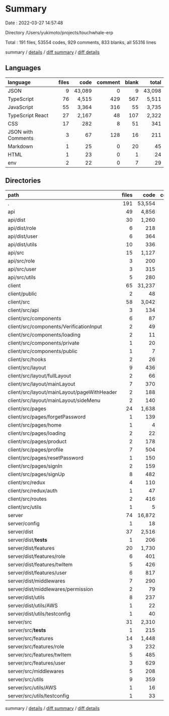 # Summary

Date : 2022-03-27 14:57:48

Directory /Users/yukimoto/projects/touchwhale-erp

Total : 191 files,  53554 codes, 929 comments, 833 blanks, all 55316 lines

summary / [details](details.md) / [diff summary](diff.md) / [diff details](diff-details.md)

## Languages
| language | files | code | comment | blank | total |
| :--- | ---: | ---: | ---: | ---: | ---: |
| JSON | 9 | 43,089 | 0 | 9 | 43,098 |
| TypeScript | 76 | 4,515 | 429 | 567 | 5,511 |
| JavaScript | 55 | 3,364 | 316 | 55 | 3,735 |
| TypeScript React | 27 | 2,167 | 48 | 107 | 2,322 |
| CSS | 17 | 282 | 8 | 51 | 341 |
| JSON with Comments | 3 | 67 | 128 | 16 | 211 |
| Markdown | 1 | 25 | 0 | 20 | 45 |
| HTML | 1 | 23 | 0 | 1 | 24 |
| env | 2 | 22 | 0 | 7 | 29 |

## Directories
| path | files | code | comment | blank | total |
| :--- | ---: | ---: | ---: | ---: | ---: |
| . | 191 | 53,554 | 929 | 833 | 55,316 |
| api | 49 | 4,856 | 250 | 161 | 5,267 |
| api/dist | 30 | 1,260 | 86 | 30 | 1,376 |
| api/dist/role | 6 | 218 | 0 | 6 | 224 |
| api/dist/user | 6 | 364 | 2 | 6 | 372 |
| api/dist/utils | 10 | 336 | 18 | 10 | 364 |
| api/src | 15 | 1,127 | 83 | 117 | 1,327 |
| api/src/role | 3 | 200 | 1 | 14 | 215 |
| api/src/user | 3 | 315 | 5 | 32 | 352 |
| api/src/utils | 5 | 280 | 16 | 40 | 336 |
| client | 65 | 31,237 | 105 | 267 | 31,609 |
| client/public | 2 | 48 | 0 | 2 | 50 |
| client/src | 58 | 3,042 | 105 | 241 | 3,388 |
| client/src/api | 3 | 134 | 3 | 28 | 165 |
| client/src/components | 6 | 87 | 0 | 17 | 104 |
| client/src/components/VerificationInput | 2 | 49 | 0 | 9 | 58 |
| client/src/components/loading | 2 | 11 | 0 | 4 | 15 |
| client/src/components/private | 1 | 20 | 0 | 2 | 22 |
| client/src/components/public | 1 | 7 | 0 | 2 | 9 |
| client/src/hooks | 2 | 26 | 1 | 10 | 37 |
| client/src/layout | 9 | 436 | 11 | 43 | 490 |
| client/src/layout/fullLayout | 2 | 66 | 0 | 5 | 71 |
| client/src/layout/mainLayout | 7 | 370 | 11 | 38 | 419 |
| client/src/layout/mainLayout/pageWithHeader | 2 | 188 | 9 | 13 | 210 |
| client/src/layout/mainLayout/sideMenu | 2 | 140 | 1 | 15 | 156 |
| client/src/pages | 24 | 1,638 | 31 | 78 | 1,747 |
| client/src/pages/forgetPassword | 1 | 139 | 2 | 4 | 145 |
| client/src/pages/home | 1 | 4 | 2 | 3 | 9 |
| client/src/pages/loading | 2 | 22 | 0 | 3 | 25 |
| client/src/pages/product | 2 | 178 | 1 | 16 | 195 |
| client/src/pages/profile | 7 | 504 | 14 | 18 | 536 |
| client/src/pages/resetPassword | 1 | 150 | 4 | 6 | 160 |
| client/src/pages/signIn | 2 | 159 | 2 | 4 | 165 |
| client/src/pages/signUp | 8 | 482 | 6 | 24 | 512 |
| client/src/redux | 4 | 110 | 6 | 15 | 131 |
| client/src/redux/auth | 1 | 47 | 0 | 5 | 52 |
| client/src/routes | 2 | 416 | 14 | 15 | 445 |
| client/src/utils | 1 | 5 | 0 | 3 | 8 |
| server | 74 | 16,872 | 574 | 401 | 17,847 |
| server/config | 1 | 18 | 0 | 6 | 24 |
| server/dist | 37 | 2,516 | 255 | 36 | 2,807 |
| server/dist/__tests__ | 1 | 206 | 26 | 1 | 233 |
| server/dist/features | 20 | 1,730 | 183 | 20 | 1,933 |
| server/dist/features/role | 6 | 401 | 27 | 6 | 434 |
| server/dist/features/twItem | 5 | 426 | 61 | 5 | 492 |
| server/dist/features/user | 6 | 817 | 86 | 6 | 909 |
| server/dist/middlewares | 7 | 290 | 19 | 7 | 316 |
| server/dist/middlewares/permission | 2 | 79 | 9 | 2 | 90 |
| server/dist/utils | 8 | 237 | 19 | 7 | 263 |
| server/dist/utils/AWS | 1 | 22 | 17 | 0 | 39 |
| server/dist/utils/testconfig | 1 | 40 | 0 | 1 | 41 |
| server/src | 31 | 2,310 | 268 | 349 | 2,927 |
| server/src/__tests__ | 1 | 215 | 26 | 47 | 288 |
| server/src/features | 14 | 1,448 | 197 | 175 | 1,820 |
| server/src/features/role | 3 | 232 | 26 | 16 | 274 |
| server/src/features/twItem | 5 | 485 | 76 | 84 | 645 |
| server/src/features/user | 3 | 629 | 85 | 60 | 774 |
| server/src/middlewares | 5 | 208 | 10 | 41 | 259 |
| server/src/utils | 9 | 359 | 24 | 62 | 445 |
| server/src/utils/AWS | 1 | 16 | 16 | 4 | 36 |
| server/src/utils/testconfig | 1 | 33 | 0 | 6 | 39 |

summary / [details](details.md) / [diff summary](diff.md) / [diff details](diff-details.md)